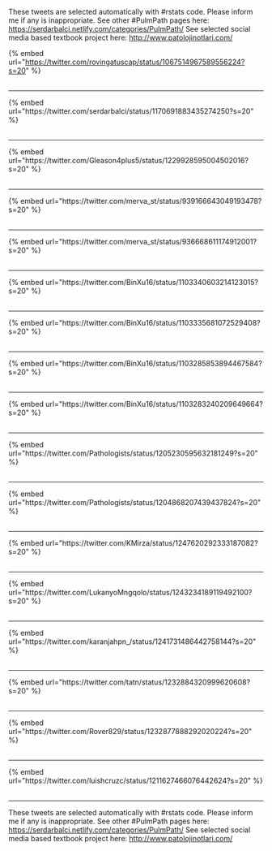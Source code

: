 

These tweets are selected automatically with #rstats code. Please inform me if any is inappropriate.
See other #PulmPath pages here: https://serdarbalci.netlify.com/categories/PulmPath/ 
See selected social media based textbook project here: http://www.patolojinotlari.com/

{% embed url="https://twitter.com/rovingatuscap/status/1067514967589556224?s=20" %}<br>
<br>
<hr>
{% embed url="https://twitter.com/serdarbalci/status/1170691883435274250?s=20" %}<br>
<br>
<hr>
{% embed url="https://twitter.com/Gleason4plus5/status/1229928595004502016?s=20" %}<br>
<br>
<hr>
{% embed url="https://twitter.com/merva_st/status/939166643049193478?s=20" %}<br>
<br>
<hr>
{% embed url="https://twitter.com/merva_st/status/936668611174912001?s=20" %}<br>
<br>
<hr>
{% embed url="https://twitter.com/BinXu16/status/1103340603214123015?s=20" %}<br>
<br>
<hr>
{% embed url="https://twitter.com/BinXu16/status/1103335681072529408?s=20" %}<br>
<br>
<hr>
{% embed url="https://twitter.com/BinXu16/status/1103285853894467584?s=20" %}<br>
<br>
<hr>
{% embed url="https://twitter.com/BinXu16/status/1103283240209649664?s=20" %}<br>
<br>
<hr>
{% embed url="https://twitter.com/Pathologists/status/1205230595632181249?s=20" %}<br>
<br>
<hr>
{% embed url="https://twitter.com/Pathologists/status/1204868207439437824?s=20" %}<br>
<br>
<hr>
{% embed url="https://twitter.com/KMirza/status/1247620292333187082?s=20" %}<br>
<br>
<hr>
{% embed url="https://twitter.com/LukanyoMngqolo/status/1243234189119492100?s=20" %}<br>
<br>
<hr>
{% embed url="https://twitter.com/karanjahpn_/status/1241731486442758144?s=20" %}<br>
<br>
<hr>
{% embed url="https://twitter.com/tatn/status/1232884320999620608?s=20" %}<br>
<br>
<hr>
{% embed url="https://twitter.com/Rover829/status/1232877888292020224?s=20" %}<br>
<br>
<hr>
{% embed url="https://twitter.com/luishcruzc/status/1211627466076442624?s=20" %}<br>
<br>
<hr>


These tweets are selected automatically with #rstats code. Please inform me if any is inappropriate.
See other #PulmPath pages here: https://serdarbalci.netlify.com/categories/PulmPath/ 
See selected social media based textbook project here: http://www.patolojinotlari.com/

